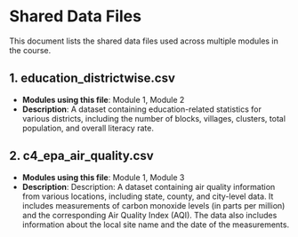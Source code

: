 # Shared Data Files

This document lists the shared data files used across multiple modules in the course.

## 1. education_districtwise.csv

- **Modules using this file**: Module 1, Module 2
- **Description**: A dataset containing education-related statistics for various districts, including the number of blocks, villages, clusters, total population, and overall literacy rate.

## 2. c4_epa_air_quality.csv

- **Modules using this file**: Module 1, Module 3
- **Description**: Description: A dataset containing air quality information from various locations, including state, county, and city-level data. It includes measurements of carbon monoxide levels (in parts per million) and the corresponding Air Quality Index (AQI). The data also includes information about the local site name and the date of the measurements.
